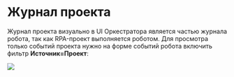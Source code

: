# Журнал проекта

Журнал проекта визуально в UI Оркестратора является частью журнала робота, так как RPA-проект выполняется роботом. Для просмотра только событий проекта нужно на форме событий робота включить фильтр **Источник=Проект**:

![](../../../orchestrator-new/resources/monitoring/project-log.PNG)



